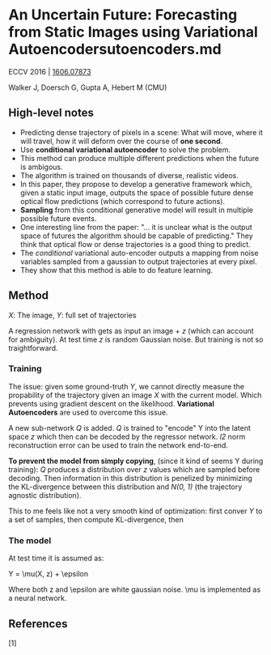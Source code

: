 # An Uncertain Future: Forecasting from Static Images using Variational Autoencodersutoencoders.md

ECCV 2016 | [1606.07873](http://arxiv.org/abs/1606.07873)

Walker J, Doersch G, Gupta A, Hebert M (CMU)

## High-level notes

* Predicting dense trajectory of pixels in a scene: What will move, where it will travel, how it will deform over the course of **one second**.
* Use **conditional variational autoencoder** to solve the problem.
* This method can produce multiple different predictions when the future is ambigous.
* The algorithm is trained on thousands of diverse, realistic videos.
* In this paper, they propose to develop a generative framework which, given a static input image, outputs the space of possible future dense optical flow predictions (which correspond to future actions).
* **Sampling** from this conditional generative model will result in multiple possible future events.
* One interesting line from the paper: "... it is unclear what is the output space of futures the algorithm should be capable of predicting." They think that optical flow or dense trajectories is a good thing to predict.
* The _conditional_ variational auto-encoder outputs a mapping from noise variables sampled from a gaussian to output trajectories at every pixel.
* They show that this method is able to do feature learning.

## Method
_X_: The image, _Y_: full set of trajectories

A regression network with gets as input an image + _z_ (which can account for ambiguity).
At test time _z_ is random Gaussian noise.
But training is not so traightforward.

### Training

The issue: given some ground-truth _Y_, we cannot directly measure the propability of the trajectory given an image _X_ with the current model. Which prevents using gradient descent on the likelihood. **Variational Autoencoders** are used to overcome this issue.

A new sub-network _Q_ is added. _Q_ is trained to "encode" Y into the latent space _z_ which then can be decoded by the regressor network. _l2_ norm reconstruction error can be used to train the network end-to-end.

**To prevent the model from simply copying**, (since it kind of seems Y during training): _Q_ produces a distribution over _z_ values which are sampled before decoding. Then information in this distribution is penelized by minimizing the KL-divergence between this distribution and _N(0, 1)_ (the trajectory agnostic distribution).

This to me feels like not a very smooth kind of optimization: first conver _Y_ to a set of samples, then compute KL-divergence, then 

### The model

At test time it is assumed as:

Y = \mu(X, z) + \epsilon

Where both z and \epsilon are white gaussian noise. \mu is implemented as a neural network.

## References

[1] 
